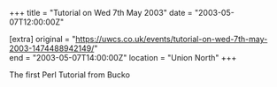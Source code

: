+++
title = "Tutorial on Wed 7th May 2003"
date = "2003-05-07T12:00:00Z"

[extra]
original = "https://uwcs.co.uk/events/tutorial-on-wed-7th-may-2003-1474488942149/"    
end = "2003-05-07T14:00:00Z"
location = "Union North"
+++

The first Perl Tutorial from Bucko

